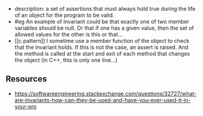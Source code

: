 
- description: a set of assertions that must always hold true during the life of an object for the program to be valid.
- #eg An example of invariant could be that exactly one of two member variables should be null. Or that if one has a given value, then the set of allowed values for the other is this or that...
- [[c.pattern]] I sometime use a member function of the object to check that the invariant holds. If this is not the case, an assert is raised. And the method is called at the start and exit of each method that changes the object (in C++, this is only one line...)

## Resources

- https://softwareengineering.stackexchange.com/questions/32727/what-are-invariants-how-can-they-be-used-and-have-you-ever-used-it-in-your-pro